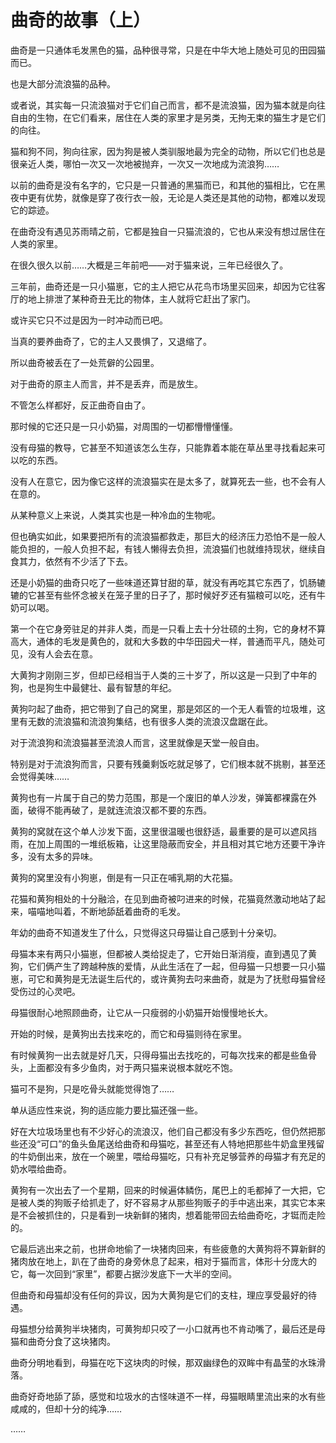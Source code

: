 # 曲奇的故事（上）

曲奇是一只通体毛发黑色的猫，品种很寻常，只是在中华大地上随处可见的田园猫而已。

也是大部分流浪猫的品种。

或者说，其实每一只流浪猫对于它们自己而言，都不是流浪猫，因为猫本就是向往自由的生物，在它们看来，居住在人类的家里才是另类，无拘无束的猫生才是它们的向往。

猫和狗不同，狗向往家，因为狗是被人类驯服地最为完全的动物，所以它们也总是很亲近人类，哪怕一次又一次地被抛弃，一次又一次地成为流浪狗……

以前的曲奇是没有名字的，它只是一只普通的黑猫而已，和其他的猫相比，它在黑夜中更有优势，就像是穿了夜行衣一般，无论是人类还是其他的动物，都难以发现它的踪迹。

在曲奇没有遇见苏雨晴之前，它都是独自一只猫流浪的，它也从来没有想过居住在人类的家里。

在很久很久以前……大概是三年前吧——对于猫来说，三年已经很久了。

三年前，曲奇还是一只小猫崽，它的主人把它从花鸟市场里买回来，却因为它往客厅的地上排泄了某种奇丑无比的物体，主人就将它赶出了家门。

或许买它只不过是因为一时冲动而已吧。

当真的要养曲奇了，它的主人又畏惧了，又退缩了。

所以曲奇被丢在了一处荒僻的公园里。

对于曲奇的原主人而言，并不是丢弃，而是放生。

不管怎么样都好，反正曲奇自由了。

那时候的它还只是一只小奶猫，对周围的一切都懵懵懂懂。

没有母猫的教导，它甚至不知道该怎么生存，只能靠着本能在草丛里寻找看起来可以吃的东西。

没有人在意它，因为像它这样的流浪猫实在是太多了，就算死去一些，也不会有人在意的。

从某种意义上来说，人类其实也是一种冷血的生物呢。

但也确实如此，如果要把所有的流浪猫都救走，那巨大的经济压力恐怕不是一般人能负担的，一般人负担不起，有钱人懒得去负担，流浪猫们也就维持现状，继续自食其力，依然有不少活了下去。

还是小奶猫的曲奇只吃了一些味道还算甘甜的草，就没有再吃其它东西了，饥肠辘辘的它甚至有些怀念被关在笼子里的日子了，那时候好歹还有猫粮可以吃，还有牛奶可以喝。

第一个在它身旁驻足的并非人类，而是一只看上去十分壮硕的土狗，它的身材不算高大，通体的毛发是黄色的，就和大多数的中华田园犬一样，普通而平凡，随处可见，没有人会去在意。

大黄狗才刚刚三岁，但却已经相当于人类的三十岁了，所以这是一只到了中年的狗，也是狗生中最健壮、最有智慧的年纪。

黄狗叼起了曲奇，把它带到了自己的窝里，那是郊区的一个无人看管的垃圾堆，这里有无数的流浪猫和流浪狗集结，也有很多人类的流浪汉盘踞在此。

对于流浪狗和流浪猫甚至流浪人而言，这里就像是天堂一般自由。

特别是对于流浪狗而言，只要有残羹剩饭吃就足够了，它们根本就不挑剔，甚至还会觉得美味……

黄狗也有一片属于自己的势力范围，那是一个废旧的单人沙发，弹簧都裸露在外面，破得不能再破了，是就连流浪汉都不要的东西。

黄狗的窝就在这个单人沙发下面，这里很温暖也很舒适，最重要的是可以遮风挡雨，在加上周围的一堆纸板箱，让这里隐蔽而安全，并且相对其它地方还要干净许多，没有太多的异味。

黄狗的窝里没有小狗崽，倒是有一只正在哺乳期的大花猫。

花猫和黄狗相处的十分融洽，在见到曲奇被叼进来的时候，花猫竟然激动地站了起来，喵喵地叫着，不断地舔舐着曲奇的毛发。

年幼的曲奇不知道发生了什么，只觉得这只母猫让自己感到十分亲切。

母猫本来有两只小猫崽，但都被人类给捉走了，它开始日渐消瘦，直到遇见了黄狗，它们俩产生了跨越种族的爱情，从此生活在了一起，但母猫一只想要一只小猫崽，可它和黄狗是无法诞生后代的，或许黄狗去叼来曲奇，就是为了抚慰母猫曾经受伤过的心灵吧。

母猫很耐心地照顾曲奇，让它从一只瘦弱的小奶猫开始慢慢地长大。

开始的时候，是黄狗出去找来吃的，而它和母猫则待在家里。

有时候黄狗一出去就是好几天，只得母猫出去找吃的，可每次找来的都是些鱼骨头，上面都没有多少鱼肉，对于两只猫来说根本就吃不饱。

猫可不是狗，只是吃骨头就能觉得饱了……

单从适应性来说，狗的适应能力要比猫还强一些。

好在大垃圾场里也有不少好心的流浪汉，他们自己都没有多少东西吃，但仍然把那些还没“可口”的鱼头鱼尾送给曲奇和母猫吃，甚至还有人特地把那些牛奶盒里残留的牛奶倒出来，放在一个碗里，喂给母猫吃，只有补充足够营养的母猫才有充足的奶水喂给曲奇。

黄狗有一次出去了一个星期，回来的时候遍体鳞伤，尾巴上的毛都掉了一大把，它是被人类的狗贩子给抓走了，好不容易才从那些狗贩子的手中逃出来，其实它本来是不会被抓住的，只是看到一块新鲜的猪肉，想着能带回去给曲奇吃，才铤而走险的。

它最后逃出来之前，也拼命地偷了一块猪肉回来，有些疲惫的大黄狗将不算新鲜的猪肉放在地上，趴在了曲奇的身旁休息了起来，相对于猫而言，体形十分庞大的它，每一次回到“家里”，都要占据沙发底下一大半的空间。

但曲奇和母猫却没有任何的异议，因为大黄狗是它们的支柱，理应享受最好的待遇。

母猫想分给黄狗半块猪肉，可黄狗却只咬了一小口就再也不肯动嘴了，最后还是母猫和曲奇分食了这块猪肉。

曲奇分明地看到，母猫在吃下这块肉的时候，那双幽绿色的双眸中有晶莹的水珠滑落。

曲奇好奇地舔了舔，感觉和垃圾水的古怪味道不一样，母猫眼睛里流出来的水有些咸咸的，但却十分的纯净……

……
